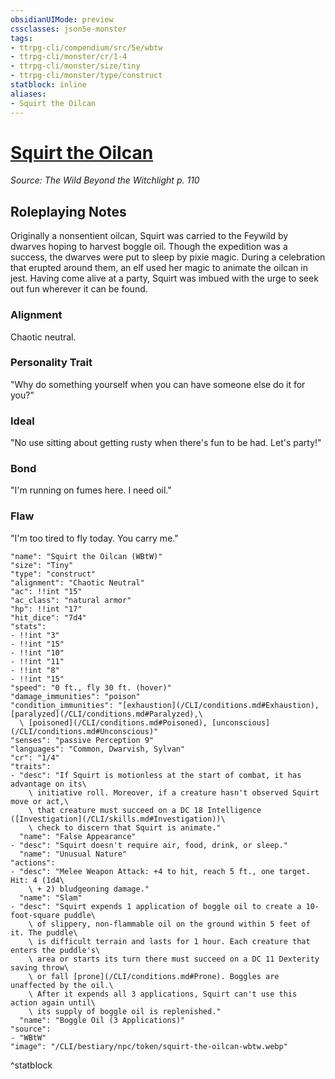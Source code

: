 ```yaml
---
obsidianUIMode: preview
cssclasses: json5e-monster
tags:
- ttrpg-cli/compendium/src/5e/wbtw
- ttrpg-cli/monster/cr/1-4
- ttrpg-cli/monster/size/tiny
- ttrpg-cli/monster/type/construct
statblock: inline
aliases:
- Squirt the Oilcan
---
```

# [Squirt the Oilcan](CLI/bestiary/npc/squirt-the-oilcan-wbtw.md)
*Source: The Wild Beyond the Witchlight p. 110*  

## Roleplaying Notes

Originally a nonsentient oilcan, Squirt was carried to the Feywild by dwarves hoping to harvest boggle oil. Though the expedition was a success, the dwarves were put to sleep by pixie magic. During a celebration that erupted around them, an elf used her magic to animate the oilcan in jest. Having come alive at a party, Squirt was imbued with the urge to seek out fun wherever it can be found.

### Alignment

Chaotic neutral.

### Personality Trait

"Why do something yourself when you can have someone else do it for you?"

### Ideal

"No use sitting about getting rusty when there's fun to be had. Let's party!"

### Bond

"I'm running on fumes here. I need oil."

### Flaw

"I'm too tired to fly today. You carry me."

```statblock
"name": "Squirt the Oilcan (WBtW)"
"size": "Tiny"
"type": "construct"
"alignment": "Chaotic Neutral"
"ac": !!int "15"
"ac_class": "natural armor"
"hp": !!int "17"
"hit_dice": "7d4"
"stats":
- !!int "3"
- !!int "15"
- !!int "10"
- !!int "11"
- !!int "8"
- !!int "15"
"speed": "0 ft., fly 30 ft. (hover)"
"damage_immunities": "poison"
"condition_immunities": "[exhaustion](/CLI/conditions.md#Exhaustion), [paralyzed](/CLI/conditions.md#Paralyzed),\
  \ [poisoned](/CLI/conditions.md#Poisoned), [unconscious](/CLI/conditions.md#Unconscious)"
"senses": "passive Perception 9"
"languages": "Common, Dwarvish, Sylvan"
"cr": "1/4"
"traits":
- "desc": "If Squirt is motionless at the start of combat, it has advantage on its\
    \ initiative roll. Moreover, if a creature hasn't observed Squirt move or act,\
    \ that creature must succeed on a DC 18 Intelligence ([Investigation](/CLI/skills.md#Investigation))\
    \ check to discern that Squirt is animate."
  "name": "False Appearance"
- "desc": "Squirt doesn't require air, food, drink, or sleep."
  "name": "Unusual Nature"
"actions":
- "desc": "Melee Weapon Attack: +4 to hit, reach 5 ft., one target. Hit: 4 (1d4\
    \ + 2) bludgeoning damage."
  "name": "Slam"
- "desc": "Squirt expends 1 application of boggle oil to create a 10-foot-square puddle\
    \ of slippery, non-flammable oil on the ground within 5 feet of it. The puddle\
    \ is difficult terrain and lasts for 1 hour. Each creature that enters the puddle's\
    \ area or starts its turn there must succeed on a DC 11 Dexterity saving throw\
    \ or fall [prone](/CLI/conditions.md#Prone). Boggles are unaffected by the oil.\
    \ After it expends all 3 applications, Squirt can't use this action again until\
    \ its supply of boggle oil is replenished."
  "name": "Boggle Oil (3 Applications)"
"source":
- "WBtW"
"image": "/CLI/bestiary/npc/token/squirt-the-oilcan-wbtw.webp"
```
^statblock